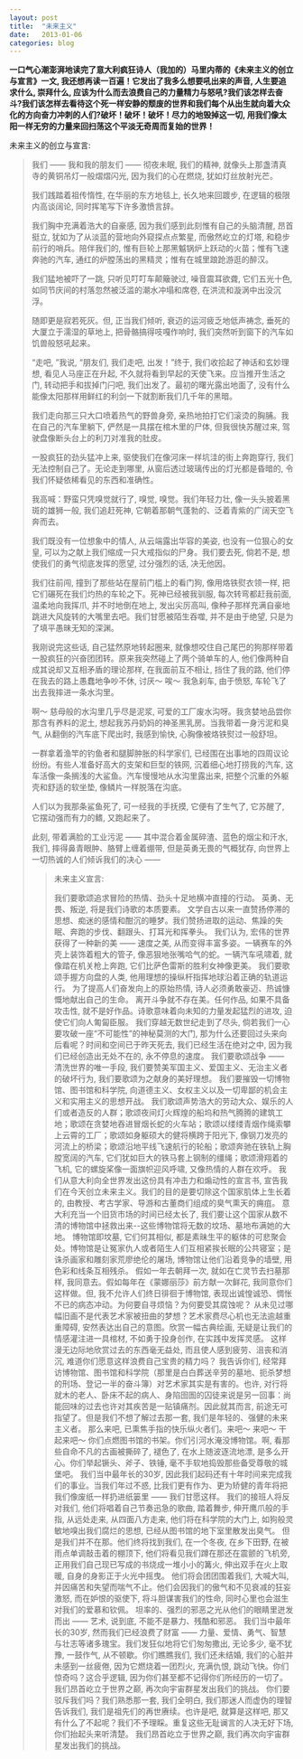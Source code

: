 ```yaml
---
layout: post
title:  "未来主义"
date:   2013-01-06
categories: blog
---
```


**一口气心潮澎湃地读完了意大利疯狂诗人（我加的）马里内蒂的《未来主义的创立与宣言》一文, 我还想再读一百遍！它发出了我多么想要吼出来的声音, 人生要追求什么, 崇拜什么, 应该为什么而去浪费自己的力量精力与怒吼?我们该怎样去奋斗?我们该怎样去看待这个死一样安静的颓废的世界和我们每个从出生就向着大众化的方向奋力冲刺的人们?破坏！破坏！破坏！尽力的地毁掉这一切, 用我们像太阳一样无穷的力量来回扫荡这个平淡无奇周而复始的世界！**



未来主义的创立与宣言:

> 我们 —— 我和我的朋友们 —— 彻夜未眠, 我们的精神, 就像头上那盏清真寺的黄铜吊灯一般熠熠闪光, 因为我们的心在燃烧, 犹如灯丝放射光芒。
> 
> 我们践踏着祖传惰性, 在华丽的东方地毯上, 长久地来回踱步, 在逻辑的极限内高谈阔论, 同时挥笔写下许多激愤言辞。
> 
> 我们胸中充满着浩大的自豪感, 因为我们感到此刻惟有自己的头脑清醒, 昂首挺立, 犹如为了从淡蓝的营地向外窥探点点繁星, 而傲然屹立的灯塔, 和稳步前行的哨兵。陪伴我们的, 惟有巨轮上那黑魆锅炉上跃动的火苗；惟有飞速奔驰的汽车, 通红的炉膛荡出的黑精灵；惟有在城里踉跄游逛的醉汉。
> 
> 我们猛地被吓了一跳, 只听见叮叮车颠簸驶过, 噪音震耳欲聋, 它们五光十色, 如同节庆间的村落忽然被泛滥的潮水冲塌和席卷, 在洪流和漩涡中出没沉浮。
> 
> 随即更是寂若死灰。但, 正当我们倾听, 衰迈的运河疲乏地低声祷念, 垂死的大厦立于濡湿的草地上, 把骨骼搞得吱嘎作响时, 我们突然听到窗下的汽车如饥兽般怒吼起来。
> 
> “走吧, ”我说, “朋友们, 我们走吧, 出发！”终于, 我们收拾起了神话和玄妙理想, 看见人马座正在升起, 不久就将看到早起的天使飞来。应当推开生活之门, 转动把手和拔掉门闩吧, 我们出发了。最初的曙光露出地面了, 没有什么能像太阳那样用鲜红的利剑一下就割断我们几千年的黑暗。
> 
> 我们走向那三只大口喷着热气的野兽身旁, 亲热地拍打它们滚烫的胸脯。我在自己的汽车里躺下, 俨然是一具摆在棺木里的尸体, 但我很快苏醒过来, 驾驶盘像断头台上的利刀对准我的肚皮。
> 
> 一股疯狂的劲头猛冲上来, 驱使我们在像河床一样坑洼的街上奔跑穿行, 我们无法控制自己了。无论走到哪里, 从窗后透过玻璃传出的灯光都是昏暗的, 令我们怀疑依稀看见的东西和准确性。
> 
> 我高喊：野蛮只凭嗅觉就行了, 嗅觉, 嗅觉。我们年轻力壮, 像一头头披着黑斑的雄狮一般, 我们追赶死神, 它朝着那朝气蓬勃的、泛着青紫的广阔天空飞奔而去。
> 
> 我们既没有一位想象中的情人, 从云端露出华容的美姿, 也没有一位狠心的女皇, 可以为之献上我们缩成一只大戒指似的尸身。我们要去死, 倘若不是, 想使我们的勇气彻底发挥的愿望, 过分强烈的话, 决无他因。
> 
> 我们往前闯, 撞到了那些站在屋前门槛上的看门狗, 像用烙铁熨衣领一样, 把它们碾死在我们灼热的车轮之下。死神已经被我驯服, 每次转弯都赶我前面, 温柔地向我挥爪, 并不时地倒在地上, 发出尖厉高叫, 像种子那样充满自豪地跳进大风旋转的大嘴里去吧。我们甘愿被陌生吞噬, 并不是由于绝望, 只是为了填平愚昧无知的深渊。
> 
> 我刚说完这些话, 自己猛然原地转起圈来, 就像想咬住自己尾巴的狗那样带着一股疯狂的兴奋团团转。原来我突然碰上了两个骑单车的人, 他们像两种自成其说却又互相矛盾的理论那样, 在我面前互不相让, 挡住了我的路, 他们停在我去的路上愚蠢地争吵不休, 讨厌～ 唉～ 我急刹车, 由于愤怒, 车轮飞了出去我摔进一条水沟里。
> 
> 啊～ 慈母般的水沟里几乎尽是泥浆, 可爱的工厂废水沟呀。我贪婪地品尝你那含有养料的泥土, 想起我苏丹奶妈的神圣黑乳房。当我带着一身污泥和臭气, 从翻倒的汽车底下爬出时, 我感到愉快, 心胸像被烙铁熨过一般舒坦。
> 
> 一群拿着渔竿的钓鱼者和腿脚肿胀的科学家们, 已经围在出事地的四周议论纷纷。有些人准备好高大的支架和巨型的铁网, 沉着细心地打捞我的汽车, 这车活像一条搁浅的大鲨鱼。汽车慢慢地从水沟里露出来, 把整个沉重的外躯壳和舒适的软坐垫, 像鳞片一样脱落在沟底。
> 
> 人们以为我那条鲨鱼死了, 可一经我的手抚摸, 它便有了生气了, 它苏醒了, 它摆动强而有力的鳍, 又跑起来了。
> 
> 此刻, 带着满脸的工业污泥 —— 其中混合着金属碎渣、蓝色的烟尘和汗水, 我们, 摔得鼻青眼肿、胳臂上缠着绷带, 但是英勇无畏的气概犹存, 向世界上一切热诚的人们倾诉我们的决心 ——
> 
>> 未来主义宣言:
>> 
>> 我们要歌颂追求冒险的热情、劲头十足地横冲直撞的行动。
>> 英勇、无畏、叛逆, 将是我们诗歌的本质要素。
>> 文学自古以来一直赞扬停滞的思想、痴迷的感情和酣沉的睡梦。我们赞扬进取的运动、焦躁的失眠、奔跑的步伐、翻跟头、打耳光和挥拳头。
>> 我们认为, 宏伟的世界获得了一种新的美 —— 速度之美, 从而变得丰富多姿。一辆赛车的外壳上装饰着粗大的管子, 像恶狠地张嘴哈气的蛇。一辆汽车吼啸着, 就像踏在机关枪上奔跑, 它们比萨色雷斯的胜利女神像更美。
>> 我们要歌颂手握方向盘的人类, 他用理想的操纵杆指挥地球沿着正确的轨道运行。
>> 为了提高人们奋发向上的原始热情, 诗人必须勇敢豪迈、热诚慷慨地献出自己的生命。
>> 离开斗争就不存在美。任何作品, 如果不具备攻击性, 就不是好作品。诗歌意味着向未知的力量发起猛烈的进攻, 迫使它们向人匍匐臣服。
>> 我们穿越无数世纪走到了尽头, 倘若我们一心要攻破一座“不可能性”的神秘莫测的大门, 那为什么还要回过头来向后看呢？时间和空间已于昨天死去, 我们已经生活在绝对之中, 因为我们已经创造出无处不在的, 永不停息的速度。
>> 我们要歌颂战争 —— 清洗世界的唯一手段, 我们要赞美军国主义、爱国主义、无治主义者的破坏行为, 我们要歌颂为之献身的美好理想。
>> 我们要摧毁一切博物馆、图书馆和科学院, 向道德主义、女权主义以及一切卑鄙的机会主义和实用主义的思想开战。
>> 我们歌颂声势浩大的劳动大众、娱乐的人们或者造反的人群；歌颂夜间灯火辉煌的船坞和热气腾腾的建筑工地；歌颂在贪婪地吞进冒烟长蛇的火车站；歌颂以缕缕青烟作绳索攀上云霄的工厂；歌颂如身躯硕大的健将横跨于阳光下, 像钢刀发亮的河流上的桥梁；歌颂沿地平线飞速航行的轮船；歌颂奔驰在铁轨上胸膛宽阔的汽车, 它们犹如巨大的铁马套上钢制的缰绳；歌颂滑翔着的飞机, 它的螺旋桨像一面旗帜迎风呼啸, 又像热情的人群在欢呼。
>> 我们从意大利向全世界发出这份具有冲击力和煽动性的宣言书, 宣告我们在今天创立未来主义。我们的目的是要切除这个国家肌体上生长着的, 由教授、考古学家、导游和古董商们组成的臭气熏天的痈疽。
>> 意大利充当一个旧货市场的时间已经太长了, 我们要让这个国家从数不清的博物馆中拯救出来--这些博物馆将无数的坟场、墓地布满她的大地。
>> 博物馆即坟墓, 它们何其相似, 都是素昧生平的躯体的可悲聚会处。博物馆是让冤家仇人或者陌生人们互相紧挨长眠的公共寝室；是诛杀画家和雕刻家荒廖绝伦的屠场, 博物馆让他们沿着竞争的墙壁, 用色彩和线条互相残杀。
>> 假如一年去朝拜一次, 就如在亡灵节去扫墓那样, 我同意去。假如每年在《蒙娜丽莎》前方献一次鲜花, 我同意你们这样做。但, 我不允许人们终日徘徊于博物馆, 表现出诚惶诚恐、惆怅不已的病态冲动。为何要自寻烦恼？为何要受其腐蚀呢？
>> 从未见过哪幅旧画不是代表艺术家被扭曲的梦想？艺术家费尽心机也无法逾越重重障碍, 安然表达出自己的意图。欣赏一幅古典绘画, 无疑是让我们的情感灌注进一具棺材, 不如勇于投身创作, 在实践中发挥灵感。
>> 这样漫无边际地欣赏过去的东西毫无益处, 而且使人感到疲劳、沮丧和消沉, 难道你们愿意这样浪费自己宝贵的精力吗？
>> 我告诉你们, 经常拜访博物馆、图书馆和科学院（那里是白白葬送辛劳的墓地、扼杀梦想的刑场、登记一半的奋斗簿）对艺术家其实是有害的。也许, 对行将就木的老人、卧床不起的病人、身陷囹圄的囚徒来说是另一回事：尚能回味的过去也许对其疾苦是一贴镇痛剂。因此就其而言, 前途无可指望了。但是我们不想了解过去那一套, 我们是年轻的、强健的未来主义者。
>> 那么来吧, 已熏焦手指的快乐纵火者们。来吧～ 来吧～ 干起来吧～ 你们点燃图书馆的书架。你们引河水淹没博物馆。啊, 看那些自命不凡的古画被撕碎了, 褪色了, 在水上随波逐流地漂, 是多么开心。你们举起镢头、斧子、铁锤, 毫不手软地捣毁那些备受尊敬的城堡吧。
>> 我们当中最年长的30岁, 因此我们起码还有十年时间来完成我们的事业。当我们年过不惑, 比我们更有作为、更为矫健的青年将把我们像废纸一样扔进纸篓里 —— 我们甘愿这样。
>> 我们的接班人将反对我们, 他们将唱着自己节奏迅急的歌曲, 踏着舞步, 伸开鹰爪般的手指, 从远处走来, 从四面八方走来, 他们将在科学院的大门上, 如狗般灵敏地嗅出我们腐烂的思想, 已经从图书馆的地下室里散发出臭气。
>> 但是我们并不在那。他们终将找到我们, 在一个冬夜, 在乡下田野, 在被雨点单调敲击着的棚顶下, 他们将看见我们蹲在那还在震颤的飞机旁, 正用我们自己现已写成的书烧成一堆小小的篝火, 伸出双手在火上取暖, 自身的身影正于火光中摇曳。
>> 他们将会团团围着我们, 大喊大叫, 并因痛苦和失望而喘气不止。他们会因我们的傲气和不见衰减的狂妄激怒, 而在妒恨的驱使下, 将斗胆谋害我们的性命, 同时心里也会滋生对我们的爱慕和钦佩。
>> 坦率的、强烈的邪恶之光从他们的眼睛里迸发而出 —— 艺术, 说到底, 不能不是暴力、残酷和邪恶。
>> 我们当中最年长的30岁, 然而我们已经浪费了财富 —— 力量、爱情、勇气、智慧与壮志等诸多瑰宝。我们发狂似地将它们匆匆撒出, 无论多少, 毫不犹豫, 一鼓作气, 从不顿歇。你们瞧瞧我们, 我们还未结婚, 我们的心脏并未感到一丝疲倦, 因为它燃烧着一团烈火, 充满仇恨, 跳动飞快。你们惊奇吗？这合乎逻辑, 因为你们甚至都不记得你们所经历的一切了。我们昂首屹立于世界之巅, 再次向宇宙群星发出我们的挑战。
>> 你们要驳斥我们吗？我们熟悉那一套, 我们全明白, 我们那迷人而虚伪的理智告诉我们, 我们是祖先们的再世赓续。也许是吧, 就算是这样吧, 那又有什么了不起呢？我们不予理睬。重复这些无耻谰言的人决无好下场, 你们抬起头来听清楚。
>> 我们昂首屹立于世界之巅, 我们再次向宇宙群星发出我们的挑战。
